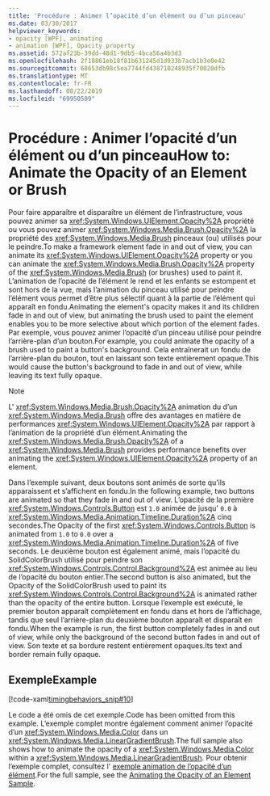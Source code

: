 ```yaml
---
title: 'Procédure : Animer l’opacité d’un élément ou d’un pinceau'
ms.date: 03/30/2017
helpviewer_keywords:
- opacity [WPF], animating
- animation [WPF], Opacity property
ms.assetid: 572af23b-39dd-48d1-9db5-4bca56a4b3d3
ms.openlocfilehash: 2f18861eb18f81b631245d1d933b7acb1b3e0e42
ms.sourcegitcommit: 68653db98c5ea7744fd438710248935f70020dfb
ms.translationtype: MT
ms.contentlocale: fr-FR
ms.lasthandoff: 08/22/2019
ms.locfileid: "69950509"
---
```

# <a name="how-to-animate-the-opacity-of-an-element-or-brush"></a><span data-ttu-id="88012-102">Procédure : Animer l’opacité d’un élément ou d’un pinceau</span><span class="sxs-lookup"><span data-stu-id="88012-102">How to: Animate the Opacity of an Element or Brush</span></span>
<span data-ttu-id="88012-103">Pour faire apparaître et disparaître un élément de l’infrastructure, vous pouvez animer sa <xref:System.Windows.UIElement.Opacity%2A> propriété ou vous pouvez animer <xref:System.Windows.Media.Brush.Opacity%2A> la propriété des <xref:System.Windows.Media.Brush> pinceaux (ou) utilisés pour le peindre.</span><span class="sxs-lookup"><span data-stu-id="88012-103">To make a framework element fade in and out of view, you can animate its <xref:System.Windows.UIElement.Opacity%2A> property or you can animate the <xref:System.Windows.Media.Brush.Opacity%2A> property of the <xref:System.Windows.Media.Brush> (or brushes) used to paint it.</span></span> <span data-ttu-id="88012-104">L’animation de l’opacité de l’élément le rend et les enfants se estompent et sont hors de la vue, mais l’animation du pinceau utilisé pour peindre l’élément vous permet d’être plus sélectif quant à la partie de l’élément qui apparaît en fondu.</span><span class="sxs-lookup"><span data-stu-id="88012-104">Animating the element's opacity makes it and its children fade in and out of view, but animating the brush used to paint the element enables you to be more selective about which portion of the element fades.</span></span> <span data-ttu-id="88012-105">Par exemple, vous pouvez animer l’opacité d’un pinceau utilisé pour peindre l’arrière-plan d’un bouton.</span><span class="sxs-lookup"><span data-stu-id="88012-105">For example, you could animate the opacity of a brush used to paint a button's background.</span></span> <span data-ttu-id="88012-106">Cela entraînerait un fondu de l’arrière-plan du bouton, tout en laissant son texte entièrement opaque.</span><span class="sxs-lookup"><span data-stu-id="88012-106">This would cause the button's background to fade in and out of view, while leaving its text fully opaque.</span></span>  
  
> [!NOTE]
> <span data-ttu-id="88012-107">L' <xref:System.Windows.Media.Brush.Opacity%2A> animation du d’un <xref:System.Windows.Media.Brush> offre des avantages en matière de performances <xref:System.Windows.UIElement.Opacity%2A> par rapport à l’animation de la propriété d’un élément.</span><span class="sxs-lookup"><span data-stu-id="88012-107">Animating the <xref:System.Windows.Media.Brush.Opacity%2A> of a <xref:System.Windows.Media.Brush> provides performance benefits over animating the <xref:System.Windows.UIElement.Opacity%2A> property of an element.</span></span>  
  
 <span data-ttu-id="88012-108">Dans l’exemple suivant, deux boutons sont animés de sorte qu’ils apparaissent et s’affichent en fondu.</span><span class="sxs-lookup"><span data-stu-id="88012-108">In the following example, two buttons are animated so that they fade in and out of view.</span></span> <span data-ttu-id="88012-109">L’opacité de la première <xref:System.Windows.Controls.Button> est `1.0` animée de jusqu' `0.0` à <xref:System.Windows.Media.Animation.Timeline.Duration%2A> cinq secondes.</span><span class="sxs-lookup"><span data-stu-id="88012-109">The Opacity of the first <xref:System.Windows.Controls.Button> is animated from `1.0` to `0.0` over a <xref:System.Windows.Media.Animation.Timeline.Duration%2A> of five seconds.</span></span> <span data-ttu-id="88012-110">Le deuxième bouton est également animé, mais l’opacité du SolidColorBrush utilisé pour peindre son <xref:System.Windows.Controls.Control.Background%2A> est animée au lieu de l’opacité du bouton entier.</span><span class="sxs-lookup"><span data-stu-id="88012-110">The second button is also animated, but the Opacity of the SolidColorBrush used to paint its <xref:System.Windows.Controls.Control.Background%2A> is animated rather than the opacity of the entire button.</span></span> <span data-ttu-id="88012-111">Lorsque l’exemple est exécuté, le premier bouton apparaît complètement en fondu dans et hors de l’affichage, tandis que seul l’arrière-plan du deuxième bouton apparaît et disparaît en fondu.</span><span class="sxs-lookup"><span data-stu-id="88012-111">When the example is run, the first button completely fades in and out of view, while only the background of the second button fades in and out of view.</span></span> <span data-ttu-id="88012-112">Son texte et sa bordure restent entièrement opaques.</span><span class="sxs-lookup"><span data-stu-id="88012-112">Its text and border remain fully opaque.</span></span>  
  
## <a name="example"></a><span data-ttu-id="88012-113">Exemple</span><span class="sxs-lookup"><span data-stu-id="88012-113">Example</span></span>  
 [!code-xaml[timingbehaviors_snip#10](~/samples/snippets/csharp/VS_Snippets_Wpf/timingbehaviors_snip/CSharp/OpacityAnimationExample.xaml#10)]  
  
 <span data-ttu-id="88012-114">Le code a été omis de cet exemple.</span><span class="sxs-lookup"><span data-stu-id="88012-114">Code has been omitted from this example.</span></span> <span data-ttu-id="88012-115">L’exemple complet montre également comment animer l’opacité d’un <xref:System.Windows.Media.Color> dans un <xref:System.Windows.Media.LinearGradientBrush>.</span><span class="sxs-lookup"><span data-stu-id="88012-115">The full sample also shows how to animate the opacity of a <xref:System.Windows.Media.Color> within a <xref:System.Windows.Media.LinearGradientBrush>.</span></span>  <span data-ttu-id="88012-116">Pour obtenir l’exemple complet, consultez l' [exemple animation de l’opacité d’un élément](https://github.com/Microsoft/WPF-Samples/tree/master/Animation/OpacityAnimation).</span><span class="sxs-lookup"><span data-stu-id="88012-116">For the full sample, see the [Animating the Opacity of an Element Sample](https://github.com/Microsoft/WPF-Samples/tree/master/Animation/OpacityAnimation).</span></span>
